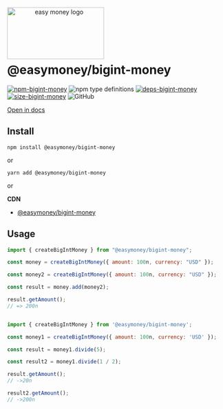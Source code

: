 <div align="center" style="width: 225px;height: 120px">
<br/>

<img src="https://easymoney.now.sh/img/logo.png" align="right"
     alt="easy money logo" width="225" height="120"></img>  

</div>



# @easymoney/bigint-money

[![npm-bigint-money]][pack-bigint-money] ![npm type definitions]  [![deps-bigint-money]][david-bigint-money]  [![size-bigint-money]][pho-bigint-money] ![GitHub]


[npm-bigint-money]: https://img.shields.io/npm/v/@easymoney/bigint-money?color=blue
[pack-bigint-money]: https://www.npmjs.com/package/@easymoney/bigint-money
[npm type definitions]: https://img.shields.io/npm/types/@easymoney/bigint-money?color=blue
[deps-bigint-money]: https://david-dm.org/frolovdev/easymoney/status.svg?path=packages/bigint-money
[david-bigint-money]: https://david-dm.org/frolovdev/easymoney?path=packages/bigint-money
[size-bigint-money]: https://img.shields.io/bundlephobia/minzip/@easymoney/bigint-money
[pho-bigint-money]: https://bundlephobia.com/result?p=@easymoney/bigint-money
[GitHub]: https://img.shields.io/npm/l/@easymoney/bigint-money

[Open in docs](https://easymoney.now.sh/docs/api/bigint-money/createBigIntMoney/Description)

## Install

```
npm install @easymoney/bigint-money
```

or

```
yarn add @easymoney/bigint-money
```
or

**CDN**
 - [@easymoney/bigint-money](https://unpkg.com/@easymoney/bigint-money)

## Usage

```js
import { createBigIntMoney } from "@easymoney/bigint-money";

const money = createBigIntMoney({ amount: 100n, currency: "USD" });

const money2 = createBigIntMoney({ amount: 100n, currency: "USD" });

const result = money.add(money2);

result.getAmount();
// => 200n
```

```js

import { createBigIntMoney } from '@easymoney/bigint-money';

const money1 = createBigIntMoney({ amount: 100n, currency: 'USD' });

const result = money1.divide(5);

const result2 = money1.divide(1 / 2);

result.getAmount();
// ->20n

result2.getAmount();
// ->200n

```